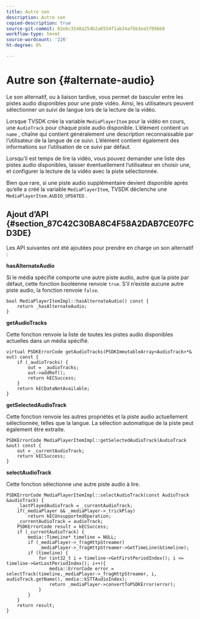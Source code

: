 ```yaml
---
title: Autre son
description: Autre son
copied-description: true
source-git-commit: 02ebc3548a254b2a6554f1ab34afbb3ea5f09bb8
workflow-type: tm+mt
source-wordcount: '226'
ht-degree: 0%

---
```


# Autre son {#alternate-audio}

Le son alternatif, ou à liaison tardive, vous permet de basculer entre les pistes audio disponibles pour une piste vidéo. Ainsi, les utilisateurs peuvent sélectionner un suivi de langue lors de la lecture de la vidéo.

<!--<a id="section_E4F9DC28A2944BD08B4190A7F98A8365"></a>-->

Lorsque TVSDK crée la variable `MediaPlayerItem` pour la vidéo en cours, une `AudioTrack` pour chaque piste audio disponible. L’élément contient un `name` , chaîne qui contient généralement une description reconnaissable par l’utilisateur de la langue de ce suivi. L’élément contient également des informations sur l’utilisation de ce suivi par défaut.

Lorsqu’il est temps de lire la vidéo, vous pouvez demander une liste des pistes audio disponibles, laisser éventuellement l’utilisateur en choisir une, et configurer la lecture de la vidéo avec la piste sélectionnée.

Bien que rare, si une piste audio supplémentaire devient disponible après qu’elle a créé la variable `MediaPlayerItem`, TVSDK déclenche une `MediaPlayerItem.AUDIO_UPDATED` .

## Ajout d’API {#section_87C42C30BA8C4F58A2DAB7CE07FCD3DE}

Les API suivantes ont été ajoutées pour prendre en charge un son alternatif :

**hasAlternateAudio**

Si le média spécifié comporte une autre piste audio, autre que la piste par défaut, cette fonction booléenne renvoie `true`. S’il n’existe aucune autre piste audio, la fonction renvoie `false`.

```
bool MediaPlayerItemImpl::hasAlternateAudio() const { 
    return _hasAlternateAudio; 
}
```

**getAudioTracks**

Cette fonction renvoie la liste de toutes les pistes audio disponibles actuelles dans un média spécifié.

```
virtual PSDKErrorCode getAudioTracks(PSDKImmutableArray<AudioTrack>*& out) const { 
    if (_audioTracks) { 
        out = _audioTracks; 
        out->addRef(); 
        return kECSuccess; 
    } 
    return kECDataNotAvailable; 
} 
```

**getSelectedAudioTrack**

Cette fonction renvoie les autres propriétés et la piste audio actuellement sélectionnée, telles que la langue. La sélection automatique de la piste peut également être extraite.

```
PSDKErrorCode MediaPlayerItemImpl::getSelectedAudioTrack(AudioTrack &out) const { 
    out = _currentAudioTrack; 
    return kECSuccess; 
}
```

**selectAudioTrack**

Cette fonction sélectionne une autre piste audio à lire.

```
PSDKErrorCode MediaPlayerItemImpl::selectAudioTrack(const AudioTrack &audioTrack) { 
    _lastPlayedAudioTrack = _currentAudioTrack; 
    if(_mediaPlayer && _mediaPlayer->_trickPlay) 
        return kECUnsupportedOperation; 
    _currentAudioTrack = audioTrack; 
    PSDKErrorCode result = kECSuccess; 
    if (_currentAudioTrack) { 
        media::TimeLine* timeline = NULL; 
        if (_mediaPlayer->_fragHttpStreamer) 
            _mediaPlayer->_fragHttpStreamer->GetTimeLine(&timeline); 
        if (timeline) { 
            for (int32_t i = timeline->GetFirstPeriodIndex(); i <= timeline->GetLastPeriodIndex(); i++){ 
                media::ErrorCode error = selectTrack(timeline,_mediaPlayer->_fragHttpStreamer, i, audioTrack.getName(), media::kSTTAudioIndex); 
                return _mediaPlayer->convertToPSDKError(error); 
            } 
        } 
    }   
    return result; 
}
```
